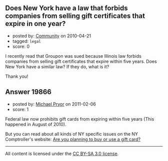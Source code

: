 ## Does New York have a law that forbids companies from selling gift certificates that expire in one year?

- posted by: [Community](https://stackexchange.com/users/-1/-1-community) on 2010-04-21
- tagged: `legal`
- score: 0

I recently read that Groupon was sued because Illinois law forbids companies from selling gift certificates that expire within five years. Does New York have a similar law? If they do, what is it?

Thank you!


## Answer 19866

- posted by: [Michael Pryor](https://stackexchange.com/users/-1/130-michael-pryor) on 2011-02-06
- score: 1

<p>Federal law now prohibits gift cards from expiring within five years (This happened in August of 2010).</p>

<p>But you can read about all kinds of NY specific issues on the NY Comptroller's website: <a href="http://www.osc.state.ny.us/ouf/giftcards.htm" rel="nofollow">Are you planning to buy or use a gift card?</a></p>




---

All content is licensed under the [CC BY-SA 3.0 license](https://creativecommons.org/licenses/by-sa/3.0/).
